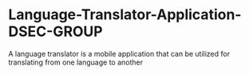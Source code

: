 # Language-Translator-Application-DSEC-GROUP
A language translator is a mobile application that can be utilized for translating from one language to another
